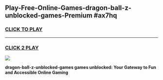 
## Play-Free-Online-Games-dragon-ball-z-unblocked-games-Premium #ax7hq
<h3>
<a href="https://premium.freeplayer.one?title=dragon-ball-z-unblocked-games&ref=8M">CLICK TO PLAY</a></h3>
<hr>

<h3>
<a href="https://premium.freeplayer.one?title=dragon-ball-z-unblocked-games&ref=8M">CLICK 2 PLAY</a>
  
</h3>

<a href="https://premium.freeplayer.one?title=dragon-ball-z-unblocked-games&ref=8M"><img src="https://clearcache.store/games.png"></a>


**dragon-ball-z-unblocked-games games unblocked: Your Gateway to Fun and Accessible Online Gaming**
